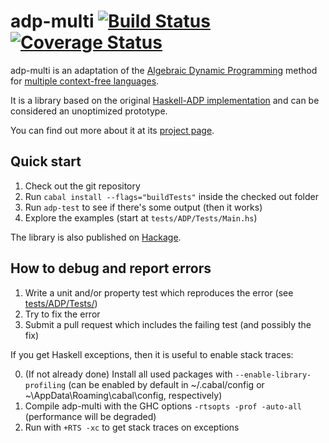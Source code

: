 adp-multi [![Build Status](https://travis-ci.org/adp-multi/adp-multi.svg?branch=master)](https://travis-ci.org/adp-multi/adp-multi) [![Coverage Status](https://img.shields.io/coveralls/adp-multi/adp-multi.svg)](https://coveralls.io/r/adp-multi/adp-multi?branch=master)
==========

adp-multi is an adaptation of the [Algebraic Dynamic Programming](http://bibiserv.techfak.uni-bielefeld.de/adp/)
method for [multiple context-free languages](https://adp-multi.github.io/mcfl).

It is a library based on the original [Haskell-ADP implementation](https://bitbucket.org/gsauthof/adpcombinators)
and can be considered an unoptimized prototype.

You can find out more about it at its [project page](https://adp-multi.github.io).

Quick start
-----------

1. Check out the git repository
2. Run `cabal install --flags="buildTests"` inside the checked out folder
3. Run `adp-test` to see if there's some output (then it works)
4. Explore the examples (start at `tests/ADP/Tests/Main.hs`)

The library is also published on [Hackage](http://hackage.haskell.org/package/adp-multi).

How to debug and report errors
------------------------------

1. Write a unit and/or property test which reproduces the error 
(see [tests/ADP/Tests/](https://github.com/adp-multi/adp-multi/tree/master/tests/ADP/Tests))
2. Try to fix the error
3. Submit a pull request which includes the failing test (and possibly the fix)

If you get Haskell exceptions, then it is useful to enable stack traces:

0. (If not already done) Install all used packages with `--enable-library-profiling`
   (can be enabled by default in ~/.cabal/config or ~\AppData\Roaming\cabal\config, respectively)
1. Compile adp-multi with the GHC options `-rtsopts -prof -auto-all` (performance will be degraded)
2. Run with `+RTS -xc` to get stack traces on exceptions
